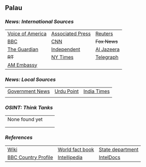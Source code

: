 ## Palau ##

### _News: International Sources_ ###
|   |   |   |
| --- | --- | --- |
| [Voice of America](https://www.voanews.com/search?search_api_fulltext=Palau&type=1&sort_by=publication_time) | [Associated Press](https://apnews.com/Palau) | [Reuters](https://www.reuters.com/search/news?sortBy=&dateRange=&blob=palau) |
| [BBC](https://www.bbc.com/news/topics/cx1m7zg0wz8t/palau) | [CNN](https://www.cnn.com/search/?q=Palau&size=10&type=article) | ~~Fox News~~ |
| [The Guardian](https://www.theguardian.com/world/palau)  | [Independent](https://www.independent.co.uk/topic/palau) | [Al Jazeera](https://www.aljazeera.com/topics/country/Palau.html) |
| ~~RT~~ | [NY Times](https://www.nytimes.com/topic/destination/palau) | [Telegraph](https://www.telegraph.co.uk/news/worldnews/australiaandthepacific/palau/) |
| [AM Embassy](https://pw.usembassy.gov/news-events/) |  |  |

### _News: Local Sources_ ###
|   |   |   |
| --- | --- | --- |
| [Government News](https://www.palaugov.pw/news/) | [Urdu Point](https://www.urdupoint.com/en/latest-news/koror.html) | [India Times](https://economictimes.indiatimes.com/topic/Palau/news) |
|  |  |  |

### _OSINT: Think Tanks_ ###
|  |  |  |
| --- | --- | --- |
| None found yet []() | []() | []() |
| []() | []() | []() |
| []() | []() | []() |


### _References_ ###
|   |   |   |
| --- | --- | --- |
| [Wiki](https://en.wikipedia.org/wiki/Palau) | [World fact book](https://www.cia.gov/library/publications/resources/the-world-factbook/geos/ps.html) | [State department](https://www.state.gov/countries-areas/palau/) |
| [BBC Country Profile](https://www.bbc.com/news/world-middle-east-15446659) | [Intellipedia](https://intellipedia.intelink.gov/wiki/Palau) | [IntelDocs](https://inteldocs.intelink.gov/search/folder?q=Palau) |
